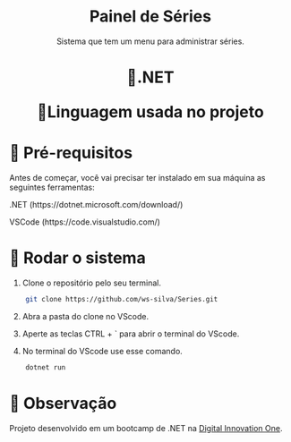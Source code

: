 <h1 align="center">Painel de Séries</h1>
<p align="center">Sistema que tem um menu para administrar séries. </p>
<h1 align="center">
    🔗.NET
    <p align="center">🚀Linguagem usada no projeto</p>
</h1>


# 🔨 Pré-requisitos

Antes de começar, você vai precisar ter instalado em sua máquina as seguintes ferramentas:
<p> .NET (https://dotnet.microsoft.com/download/) </p>
<p> VSCode (https://code.visualstudio.com/) </p>

# 🎲 Rodar o sistema
1. Clone o repositório pelo seu terminal.
```bash
    git clone https://github.com/ws-silva/Series.git
```
2. Abra a pasta do clone no VScode.

3. Aperte as teclas CTRL + ` para abrir o terminal do VScode.

4. No terminal do VScode use esse comando.
```bash
    dotnet run
```

# 🎯 Observação
Projeto desenvolvido em um bootcamp de .NET na [Digital Innovation One](https://digitalinnovation.one/).
